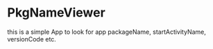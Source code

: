 # PkgNameViewer
this is a simple App to look for app packageName, startActivityName, versionCode etc.

